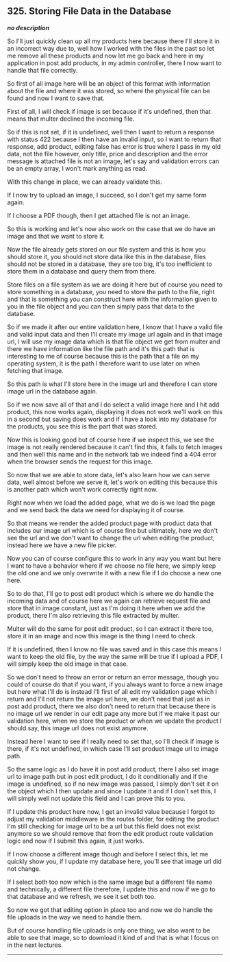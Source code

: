 ## 325. Storing File Data in the Database

<strong><em>no description</em></strong>

So I'll just quickly clean up all my products here because there I'll store it
in an incorrect way due to, well how I worked with the files in the past so let
me remove all these products and now let me go back and here in my application
in post add products, in my admin controller, there I now want to handle that
file correctly. 

So first of all image here will be an object of this format with information
about the file and where it was stored, so where the physical file can be found
and now I want to save that. 

First of all, I will check if image is set because if it's undefined, then that
means that multer declined the incoming file. 

So if this is not set, if it is undefined, well then I want to return a response
with status 422 because I then have an invalid input, so I want to return that
response, add product, editing false has error is true where I pass in my old
data, not the file however, only title, price and description and the error
message is attached file is not an image, let's say and validation errors can be
an empty array, I won't mark anything as read. 

With this change in place, we can already validate this. 

If I now try to upload an image, I succeed, so I don't get my same form again. 

If I choose a PDF though, then I get attached file is not an image. 

So this is working and let's now also work on the case that we do have an image
and that we want to store it. 

Now the file already gets stored on our file system and this is how you should
store it, you should not store data like this in the database, files should not
be stored in a database, they are too big, it's too inefficient to store them in
a database and query them from there. 

Store files on a file system as we are doing it here but of course you need to
store something in a database, you need to store the path to the file, right and
that is something you can construct here with the information given to you in
the file object and you can then simply pass that data to the database. 

So if we made it after our entire validation here, I know that I have a valid
file and valid input data and then I'll create my image url again and in that
image url, I will use my image data which is that file object we get from multer
and there we have information like the file path and it's this path that is
interesting to me of course because this is the path that a file on my operating
system, it is the path I therefore want to use later on when fetching that
image. 

So this path is what I'll store here in the image url and therefore I can store
image url in the database again. 

So if we now save all of that and I do select a valid image here and I hit add
product, this now works again, displaying it does not work we'll work on this in
a second but saving does work and if I have a look into my database for the
products, you see this is the part that was stored. 

Now this is looking good but of course here if we inspect this, we see the image
is not really rendered because it can't find this, it fails to fetch images and
then well this name and in the network tab we indeed find a 404 error when the
browser sends the request for this image. 

So now that we are able to store data, let's also learn how we can serve data,
well almost before we serve it, let's work on editing this because this is
another path which won't work correctly right now. 

Right now when we load the added page, what we do is we load the page and we
send back the data we need for displaying it of course. 

So that means we render the added product page with product data that includes
our image url which is of course fine but ultimately, here we don't see the url
and we don't want to change the url when editing the product, instead here we
have a new file picker. 

Now you can of course configure this to work in any way you want but here I want
to have a behavior where if we choose no file here, we simply keep the old one
and we only overwrite it with a new file if I do choose a new one here. 

So to do that, I'll go to post edit product which is where we do handle the
incoming data and of course here we again can retrieve request file and store
that in image constant, just as I'm doing it here when we add the product, there
I'm also retrieving this file extracted by multer. 

Multer will do the same for post edit product, so I can extract it there too,
store it in an image and now this image is the thing I need to check. 

If it is undefined, then I know no file was saved and in this case this means I
want to keep the old file, by the way the same will be true if I upload a PDF, I
will simply keep the old image in that case. 

So we don't need to throw an error or return an error message, though you could
of course do that if you want, if you always want to force a new image but here
what I'll do is instead I'll first of all edit my validation page which I return
and I'll not return the image url here, we don't need that just as in post add
product, there we also don't need to return that because there is no image url
we render in our edit page any more but if we make it past our validation here,
when we store the product or when we update the product I should say, this image
url does not exist anymore. 

Instead here I want to see if I really need to set that, so I'll check if image
is there, if it's not undefined, in which case I'll set product image url to
image path. 

So the same logic as I do have it in post add product, there I also set image
url to image path but in post edit product, I do it conditionally and if the
image is undefined, so if no new image was passed, I simply don't set it on the
object which I then update and since I update it and if I don't set this, I will
simply well not update this field and I can prove this to you. 

If I update this product here now, I get an invalid value because I forgot to
adjust my validation middleware in the routes folder, for editing the product
I'm still checking for image url to be a url but this field does not exist
anymore so we should remove that from the edit product route validation logic
and now if I submit this again, it just works. 

If I now choose a different image though and before I select this, let me
quickly show you, if I update my database here, you'll see that image url did
not change. 

If I select both too now which is the same image but a different file name and
technically, a different file therefore, I update this and now if we go to that
database and we refresh, we see it set both too. 

So now we got that editing option in place too and now we do handle the file
uploads in the way we need to handle them. 

But of course handling file uploads is only one thing, we also want to be able
to see that image, so to download it kind of and that is what I focus on in the
next lectures. 

---